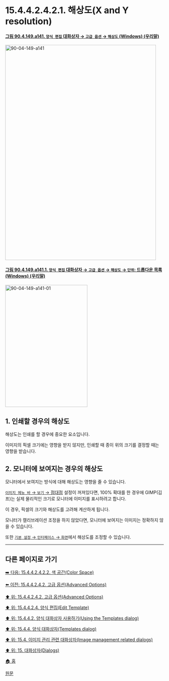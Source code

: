 # 15.4.4.2.4.2.1. 해상도(X and Y resolution)

<a id="90-04-149-a141"></a>

#### [그림 90.4.149.a141. `양식 편집` 대화상자 → `고급 옵션` → `해상도` (Windows) (우리말)](./90-04-0149-edit_template.md#90-04-149-a141)
<img width="479" height="684" alt="90-04-149-a141" src="https://github.com/user-attachments/assets/e2ce96ae-625d-41a0-b2b5-7b387a1f434a" />

<a id="90-04-149-a141-01"></a>

#### [그림 90.4.149.a141.1. `양식 편집` 대화상자 → `고급 옵션` → `해상도` → `단위`: 드롭다운 목록 (Windows) (우리말)](./90-04-0149-edit_template.md#90-04-149-a141-01)
<img width="261" height="388" alt="90-04-149-a141-01" src="https://github.com/user-attachments/assets/29c2de2a-4f7b-42ed-8b16-e344baf7ff38" />

<a id="15-04-04-02-04-02-01-s1"></a>

## 1. 인쇄할 경우의 해상도
해상도는 인쇄를 할 경우에 중요한 요소입니다.

이미지의 픽셀 크기에는 영향을 받지 않지만, 인쇄할 때 종이 위의 크기를 결정할 때는 영향을 받습니다.

<a id="15-04-04-02-04-02-01-s2"></a>

## 2. 모니터에 보여지는 경우의 해상도
모니터에서 보여지는 방식에 대해 해상도는 영향을 줄 수 있습니다.

[`이미지 메뉴 바` → `보기` → 점대점](./16-05-04-dot-for-dot.md) 설정이 꺼져있다면, 100% 확대를 한 경우에 GIMP(김프)는 실제 물리적인 크기로 모니터에 이미지를 표시하려고 합니다.

이 경우, 픽셀의 크기와 해상도를 고려해 계산하게 됩니다.

모니터가 캘리브레이션 조정을 하지 않았다면, 모니터에 보여지는 이미지는 정확하지 않을 수 있습니다.

또한 [`기본 설정` → `인터페이스` → `화면`](./12-01-16-00-display.md)에서 해상도를 조정할 수 있습니다.

***

## 다른 페이지로 가기

[➡️ 다음: 15.4.4.2.4.2.2. 색 공간(Color Space)](./15-04-04-02-04-02-02-color_space.md)

[⬅️ 이전: 15.4.4.2.4.2. 고급 옵션(Advanced Options)](./15-04-04-02-04-02-00-advanced_options.md)

[⬆️ 위: 15.4.4.2.4.2. 고급 옵션(Advanced Options)](./15-04-04-02-04-02-00-advanced_options.md)

[⬆️ 위: 15.4.4.2.4. 양식 편집(Edit Template)](./15-04-04-02-04-00-edit_template.md)

[⬆️ 위: 15.4.4.2. 양식 대화상자 사용하기(Using the Templates dialog)](./15-04-04-02-00-using_the_templates_dialog.md)

[⬆️ 위: 15.4.4. 양식 대화상자(Templates dialog)](./15-04-04-00-templates-dialog.md)

[⬆️ 위: 15.4. 이미지 관리 관련 대화상자(Image management related dialogs)](./15-04-00-image-management-related-dialogs.md)

[⬆️ 위: 15. 대화상자(Dialogs)](./15-00-dialogs.md)

[🏠 홈](./00-home.md)

[원문](https://docs.gimp.org/2.10/ko/gimp-template-dialog.html#edit-template-dialog)